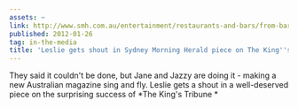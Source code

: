 ```yaml
---
assets: ~
link: http://www.smh.com.au/entertainment/restaurants-and-bars/from-bar-tales-to-a-muchloved-mag-20120123-1qdwa.html
published: 2012-01-26
tag: in-the-media
title: 'Leslie gets shout in Sydney Morning Herald piece on The King''s Tribune '
---
```

They said it couldn't be done, but Jane and Jazzy are doing it - making a new Australian magazine sing and fly. Leslie gets a shout in a well-deserved piece on the surprising success of *The King's Tribune *